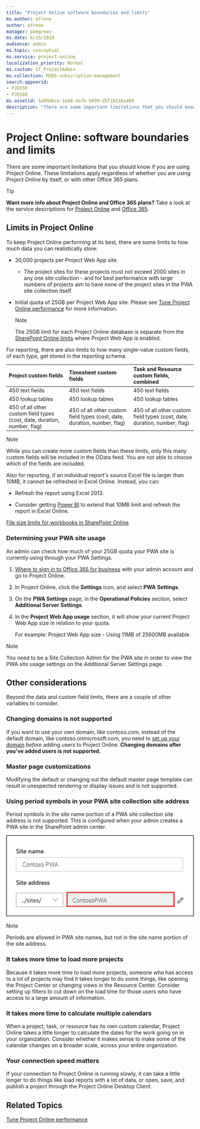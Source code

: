 ```yaml
---
title: "Project Online software boundaries and limits"
ms.author: efrene
author: efrene
manager: pamgreen
ms.date: 6/15/2018
audience: admin
ms.topic: conceptual
ms.service: project-online
localization_priority: Normal
ms.custom: IT_ProjectAdmin
ms.collection: M365-subscription-management
search.appverid:
- PJO150
- PJO160
ms.assetid: 5a09dbce-1e68-4a7b-b099-d5f1b21ba489
description: "There are some important limitations that you should know if you are using Project Online. These limitations apply regardless of whether you are using Project Online by itself, or with other Office 365 plans."
---
```


# Project Online: software boundaries and limits

  
There are some important limitations that you should know if you are using Project Online. These limitations apply regardless of whether you are using Project Online by itself, or with other Office 365 plans.
  
> [!TIP]
> **Want more info about Project Online and Office 365 plans?** Take a look at the service descriptions for [Project Online](http://technet.microsoft.com/en-us/library/project-online-service-description.aspx) and [Office 365](http://technet.microsoft.com/en-us/library/office-365-platform-service-description.aspx). 
  
## Limits in Project Online

To keep Project Online performing at its best, there are some limits to how much data you can realistically store:
  
- 30,000 projects per Project Web App site.
    
  - The project sites for these projects must not exceed 2000 sites in any one site collection - and for best performance with large numbers of projects aim to have none of the project sites in the PWA site collection itself.
    
- ﻿Initial quota of 25GB per Project Web App site. Please see [Tune Project Online performance](tune-project-online-performance.md) for more information. 
    
    > [!NOTE]
    > The 25GB limit for each Project Online database is separate from the [SharePoint Online limits](https://support.office.com/article/8f34ff47-b749-408b-abc0-b605e1f6d498) where Project Web App is enabled. 
  
For reporting, there are also limits to how many single-value custom fields, of each type, get stored in the reporting schema.
  
|**Project custom fields**|**Timesheet custom fields**|**Task and Resource custom fields, combined**|
|:-----|:-----|:-----|
|450 text fields  <br/> |450 text fields  <br/> |450 text fields  <br/> |
|450 lookup tables  <br/> |450 lookup tables  <br/> |450 lookup tables  <br/> |
|450 of all other custom field types (cost, date, duration, number, flag)  <br/> |450 of all other custom field types (cost, date, duration, number, flag)  <br/> |450 of all other custom field types (cost, date, duration, number, flag)  <br/> |
   
> [!NOTE]
> While you can create more custom fields than these limits, only this many custom fields will be included in the OData feed. You are not able to choose which of the fields are included. 
  
Also for reporting, if an individual report's source Excel file is larger than 10MB, it cannot be refreshed in Excel Online. Instead, you can:
  
- Refresh the report using Excel 2013.
    
- Consider getting [Power BI](https://powerbi.microsoft.com/en-us/) to extend that 10MB limit and refresh the report in Excel Online. 
    
[File size limits for workbooks in SharePoint Online](https://support.office.com/article/9e5bc6f8-018f-415a-b890-5452687b325e).
  
### Determining your PWA site usage

An admin can check how much of your 25GB quota your PWA site is currently using through your PWA Settings. 
  
1. [Where to sign in to Office 365 for business](https://support.office.com/article/e9eb7d51-5430-4929-91ab-6157c5a050b4) with your admin account and go to Project Online. 
    
2. In Project Online, click the **Settings** icon, and select **PWA Settings**.
    
3. On the **PWA Settings** page, in the **Operational Policies** section, select **Additional Server Settings**. 
    
4. In the **Project Web App usage** section, it will show your current Project Web App size in relation to your quota. 
    
    For example: Project Web App size - Using 11MB of 25600MB available.
    
> [!NOTE]
> You need to be a Site Collection Admin for the PWA site in order to view the PWA site usage settings on the Additional Server Settings page. 
  
## Other considerations

Beyond the data and custom field limits, there are a couple of other variables to consider.
  
### Changing domains is not supported

If you want to use your own domain, like contoso.com, instead of the default domain, like contoso.onmicrosoft.com, you need to [set up your domain](https://support.office.com/article/d6eed598-2060-4fbe-ad5c-d8263b69722f) *before*  adding users to Project Online. **Changing domains after you've added users is not supported.**

### Master page customizations

Modifying the default or changing out the default master page template can result in unexpected  rendering or display issues and is not supported. 

### Using period symbols in your PWA site collection site address

Period symbols in the site name portion of a PWA site collection site address is not supported.  This is configured when your admin creates a PWA site in the SharePoint admin center.

![Create a Project Web App site in the SharePoint admin center](media/createPWASite.png)

> [!NOTE]
> Periods are allowed in PWA site names, but not in the site name portion of the site address. 
 
### It takes more time to load more projects

Because it takes more time to load more projects, someone who has access to a lot of projects may find it takes longer to do some things, like opening the Project Center or changing views in the Resource Center. Consider setting up filters to cut down on the load time for those users who have access to a large amount of information.
  
### It takes more time to calculate multiple calendars

When a project, task, or resource has its own custom calendar, Project Online takes a little longer to calculate the dates for the work going on in your organization. Consider whether it makes sense to make some of the calendar changes on a broader scale, across your entire organization.
  
### Your connection speed matters

If your connection to Project Online is running slowly, it can take a little longer to do things like load reports with a lot of data, or open, save, and publish a project through the Project Online Desktop Client.
  
## Related Topics

[Tune Project Online performance](tune-project-online-performance.md)
  

